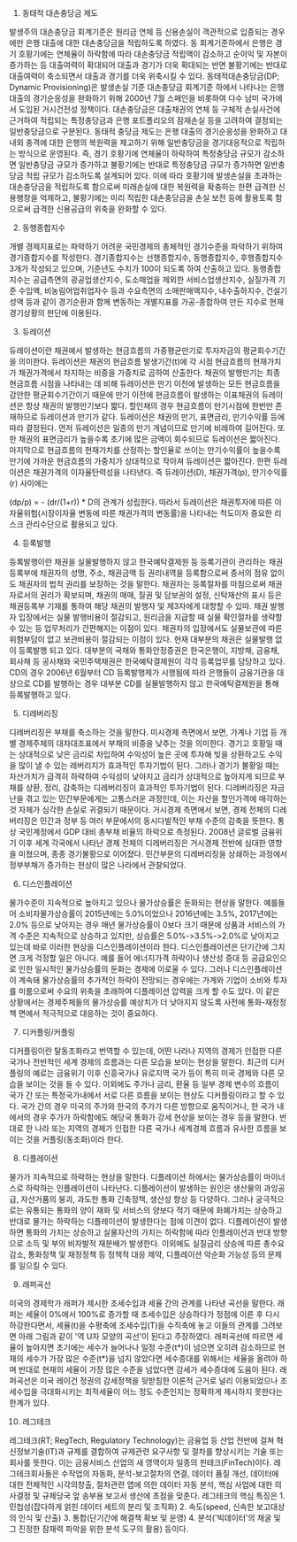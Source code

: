 1. 동태적 대손충당금 제도

발생주의 대손충당금 회계기준은 원리금 연체 등 신용손실이 객관적으로 입증되는 경우에만 은행 대출에 대한 대손충당금을 적립하도록 하였다. 동 회계기준하에서 은행은 경기 호황기에는 연체율이 하락함에 따라 대손충당금 적립액이 감소하고 순이익 및 자본이 증가하는 등 대출여력이 확대되어 대출과 경기가 더욱 확대되는 반면 불황기에는 반대로 대출여력이 축소되면서 대출과 경기를 더욱 위축시킬 수 있다. 동태적대손충당금(DP; Dynamic Provisioning)은 발생손실 기준 대손충당금 회계기준 하에서 나타나는 은행 대출의 경기순응성을 완화하기 위해 2000년 7월 스페인을 비롯하여 다수 남미 국가에서 도입된 거시건전성 정책이다. 대손충당금은 대출채권의 연체 등 구체적 손실사건에 근거하여 적립되는 특정충당금과 은행 포트폴리오의 잠재손실 등을 고려하여 결정되는 일반충당금으로 구분된다. 동태적 충당금 제도는 은행 대출의 경기순응성을 완화하고 대내외 충격에 대한 은행의 복원력을 제고하기 위해 일반충당금을 경기대응적으로 적립하는 방식으로 운영된다. 즉, 경기 호황기에 연체율이 하락하여 특정충당금 규모가 감소하면 일반충당금 규모가 증가하고 불황기에는 반대로 특정충당금 규모가 증가하면 일반충당금 적립 규모가 감소하도록 설계되어 있다. 이에 따라 호황기에 발생손실을 초과하는 대손충당금을 적립하도록 함으로써 미래손실에 대한 복원력을 확충하는 한편 급격한 신용팽창을 억제하고, 불황기에는 미리 적립한 대손충당금을 손실 보전 등에 활용토록 함으로써 급격한 신용공급의 위축을 완화할 수 있다.

2. 동행종합지수

개별 경제지표로는 파악하기 어려운 국민경제의 총체적인 경기수준을 파악하기 위하여 경기종합지수를 작성한다. 경기종합지수는 선행종합지수, 동행종합지수, 후행종합지수 3개가 작성되고 있으며, 기준년도 수치가 100이 되도록 하여 산출하고 있다. 동행종합지수는 공급측면의 광공업생산지수, 도소매업을 제외한 서비스업생산지수, 실질가격 기준 수입액, 비농림어업취업자수 등과 수요측면의 소매판매액지수, 내수출하지수, 건설기성액 등과 같이 경기순환과 함께 변동하는 개별지표를 가공-종합하여 만든 지수로 현재 경기상황의 판단에 이용된다.

3. 듀레이션

듀레이션이란 채권에서 발생하는 현금흐름의 가중평균만기로 투자자금의 평균회수기간을 의미한다. 듀레이션은 채권의 현금흐름 발생기간(t)에 각 시점 현금흐름의 현재가치가 채권가격에서 차지하는 비중을 가중치로 곱하여 산출한다. 채권의 발행만기는 최종 현금흐름 시점을 나타내는 데 비해 듀레이션은 만기 이전에 발생하는 모든 현금흐름을 감안한 평균회수기간이기 때문에 만기 이전에 현금흐름이 발생하는 이표채권의 듀레이션은 항상 채권의 발행만기보다 짧다. 할인채의 경우 현금흐름이 만기시점에 한번만 존재하므로 듀레이션과 만기가 같다. 듀레이션은 채권의 만기, 표면금리, 만기수익률 등에 따라 결정된다. 먼저 듀레이션은 일종의 만기 개념이므로 만기에 비례하여 길어진다. 또한 채권의 표면금리가 높을수록 초기에 많은 금액이 회수되므로 듀레이션은 짧아진다. 마지막으로 현금흐름의 현재가치를 산정하는 할인율로 쓰이는 만기수익률이 높을수록 만기에 가까운 현금흐름의 가중치가 상대적으로 작아져 듀레이션은 짧아진다. 한편 듀레이션은 채권가격의 이자율탄력성을 나타낸다. 즉 듀레이션(D), 채권가격(p), 만기수익률(r) 사이에는

(dp/p) = - (dr/(1+r)) * D의 관계가 성립한다. 따라서 듀레이션은 채권투자에 따른 이자율위험(시장이자율 변동에 따른 채권가격의 변동률)을 나타내는 척도이자 중요한 리스크 관리수단으로 활용되고 있다.

4. 등록발행

등록발행이란 채권을 실물발행하지 않고 한국예탁결제원 등 등록기관이 관리하는 채권등록부에 채권자의 성명, 주소, 채권금액 등 권리내역을 등록함으로써 증서의 점유 없이도 채권자의 법적 권리를 보장하는 것을 말한다. 채권자는 등록절차를 마침으로써 채권자로서의 권리가 확보되며, 채권의 매매, 질권 및 담보권의 설정, 신탁재산의 표시 등은 채권등록부 기재를 통하여 해당 채권의 발행자 및 제3자에게 대항할 수 있따. 채권 발행자 입장에서는 실물 발행비용이 절감되고, 원리금을 지급할 때 실물 확인절차를 생략할 수 있는 등 업무처리가 간편해지는 이점이 있다. 채권자의 입장에서도 실물보관에 따른 위험부담이 없고 보관비용이 절감되는 이점이 있다. 현재 대부분의 채권은 실물발행 없이 등록발행 되고 있다. 대부분의 국채와 통화안정증권은 한국은행이, 지방채, 금융채, 회사채 등 공사채와 국민주택채권은 한국예탁결제원이 각각 등록업무를 담당하고 있다. CD의 경우 2006년 6월부터 CD 등록발행제가 시행됨에 따라 은행들이 금융기관을 대상으로 CD를 발행하는 경우 대부분 CD를 실물발행하지 않고 한국예탁결제원을 통해 등록발행하고 있다. 

5. 디레버리징

디레버리징은 부채를 축소하는 것을 말한다. 미시경제 측면에서 보면, 가계나 기업 등 개별 경제주체의 대차대조표에서 부채의 비중을 낮추는 것을 의미한다. 경기고 호황일 때는 상대적으로 낮은 금리로 차입하여 수익성이 높은 곳에 투자해 빚을 상환하고도 수익을 많이 낼 수 있는 레버리지가 효과적인 투자기법이 된다. 그러나 경기가 불황일 때는 자산가치가 급격히 하락하여 수익성이 낮아지고 금리가 상대적으로 높아지게 되므로 부채를 상환, 정리, 감축하는 디레버리징이 효과적인 투자기법이 된다. 디레버리징은 자금난을 겪고 있는 민간부문에게는 고통스러운 과정인데, 이는 자산을 할인가격에 매각하는 것 자체가 심각한 손실로 귀결되기 때문이다. 거시경제 측면에서 보면, 경제 전체의 디레버리징은 민간과 정부 등 여러 부문에서의 동시다발적인 부채 수준의 감축을 뜻한다. 통상 국민계정에서 GDP 대비 총부채 비율의 하락으로 측정된다. 2008년 글로벌 금융위기 이후 세계 각국에서 나타난 경제 전체의 디레버리징은 거시경제 전반에 심대한 영향을 미쳤으며, 종종 경기불황으로 이어졌다. 민간부문의 디레버리징을 상쇄하는 과정에서 정부부채가 증가하는 현상이 많은 나라에서 관찰되었다.

6. 디스인플레이션

물가수준이 지속적으로 높아지고 있으나 물가상승률은 둔화되는 현상을 말한다. 예를들어 소비자물가상승률이 2015년에는 5.0%이었으나 2016년에는 3.5%, 2017년에는 2.0% 등으로 낮아지는 경우 매년 물가상승률이 0보다 크기 때문에 상품과 서비스의 가격 수준은 지속적으로 상승하고 있지만, 상승률은 5.0%->3.5%->2.0%로 낮아지고 있는데 바로 이러한 현상을 디스인플레이션이라 한다. 디스인플레이션은 단기간에 그치면 크게 걱정할 일은 아니다. 예를 들어 에너지가격 하락이나 생산성 증대 등 공급요인으로 인한 일시적인 물가상승률의 둔화는 경제에 이로울 수 있다. 그러나 디스인플레이션이 계속돼 물가상승률의 추가적인 하락이 전망되는 경우에는 가계와 기업이 소비와 투자를 미룸으로써 수요의 위축을 초래하여 디플레이션 압력을 크게 할 수도 있다. 이 같은 상황에서는 경제주체들의 물가상승률 예상치가 더 낮아지지 않도록 사전에 통화-재정정책 면에서 적극적으로 대응하는 것이 중요하다.

7. 디커플링/커플링

디커플링이란 탈동조화라고 번역할 수 있는데, 어떤 나라나 지역의 경제가 인접한 다른 국가나 전반적인 세계 경제의 흐름과는 다른 모습을 보이는 현상을 말한다. 최근의 디커플링의 예로는 금융위기 이후 신흥국가나 유로지역 국가 등이 특히 미국 경제와 다른 모습을 보이는 것을 들 수 있다. 이외에도 주가나 금리, 환율 등 일부 경제 변수의 흐름이 국가 간 또는 특정국가내에서 서로 다른 흐름을 보이는 현상도 디커플링이라고 할 수 있다. 국가 간의 경우 미국의 주가와 한국의 주가가 다른 방향으로 움직이거나, 한 국가 내에서의 경우 주가가 하락함에도 해당국 통화가 강세 현상을 보이는 경우 등을 말한다. 반대로 한 나라 또는 지역의 경제가 인접한 다른 국가나 세계경제 흐름과 유사한 흐름을 보이는 것을 커플링(동조화)이라 한다.

8. 디플레이션

물가가 지속적으로 하락하는 현상을 말한다. 디플레이션 하에서는 물가상승률이 마이너스로 하락하는 인플레이션이 나타난다. 디플레이션이 발생하는 원인은 생산물의 과잉공급, 자산거품의 붕괴, 과도한 통화 긴축정책, 생산성 향상 등 다양하다. 그러나 궁극적으로는 유통되는 통화의 양이 재화 및 서비스의 양보다 적기 때문에 화폐가치는 상승하고 반대로 물가는 하락하는 디플레이션이 발생한다는 점에 이견이 없다. 디플레이션이 발생하면 통화의 가치는 상승하고 실물자산의 가치는 하락함에 따라 인플레이션과 반대 방향으로 소득 및 부의 비자발적 재분배가 발생한다. 이외에도 실질금리 상승에 따른 총수요 감소, 통화정책 및 재정정책 등 정책적 대응 제약, 디플레이션 악순화 가능성 등의 문제를 일으킬 수 있다.

9. 래퍼곡선

미국의 경제학가 래퍼가 제시한 조세수입과 세율 간의 관계를 나타낸 곡선을 말한다. 래퍼는 세율이 0%에서 100%로 증가할 때 조세수입은 상승하다가 정점에 이른 후 다시 하강한다면서, 세율(t)을 수평축에 조세수입(T)을 수직축에 놓고 이들의 관계를 그려보면 아래 그림과 같이 '역 U자 모양의 곡선'이 된다고 주장하였다. 래퍼곡선에 따르면 세율이 높아지면 초기에는 세수가 늘어나나 일정 수준(t*)이 넘으면 오히려 감소하므로 현재의 세수가 가장 많은 수준(t*)을 넘지 않았다면 세수증대를 위해서는 세율을 올려야 하며 반대로 현재의 세율이 가장 많은 수준을 넘었다면 감세가 세수증대에 도움이 된다. 래퍼곡선은 미국 레이건 정권의 감세정책을 뒷받침한 이론적 근거로 널리 이용되었으나 조세수입을 극대화시키는 최적세율이 어느 정도 수준인지는 정확하게 제시하지 못한다는 한계가 있다.

10. 레그테크

레그테크(RT; RegTech, Regulatory Technology)는 금융업 등 산업 전반에 걸쳐 혁신정보기술(IT)과 규제를 결합하여 규제관련 요구사항 및 절차를 향상시키는 기술 또는 회사를 뜻한다. 이는 금융서비스 산업의 새 영역이자 일종의 핀테크(FinTech)이다. 레그테크회사들은 수작업의 자동화, 분석-보고절차의 연결, 데이터 품질 개선, 데이터에 대한 전체적인 시각의창출, 절차관련 앱에 의한 데이터 자동 분석, 핵심 사업에 대한 의사결정 및 규제당국 앞 송부용 보고서 생산에 초점을 맞춘다. 레그테크의 핵심 특징은 1. 민첩성(잡다하게 얽힌 데이터 세트의 분리 및 조직화) 2. 속도(speed, 신속한 보고대상의 인식 및 산출) 3. 통합(단기간에 해결책 확보 및 운영) 4. 분석('빅데이터'의 채굴 및 그 진정한 잠재력 파악을 위한 분석 도구의 활용) 등이다.


